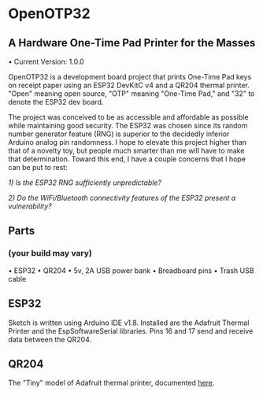 # OpenOTP32
## A Hardware One-Time Pad Printer for the Masses

• Current Version: 1.0.0

OpenOTP32 is a development board project that prints One-Time Pad keys on receipt paper using an ESP32 DevKitC v4 and a QR204 thermal printer. "Open" meaning open source, "OTP" meaning "One-Time Pad," and "32" to denote the ESP32 dev board.

The project was conceived to be as accessible and affordable as possible while maintaining good security.
The ESP32 was chosen since its random number generator feature (RNG) is superior to the decidedly inferior Arduino analog pin randomness.
I hope to elevate this project higher than that of a novelty toy, but people much smarter than me will have to make that determination. Toward this end, I have a couple concerns that I hope can be put to rest:

*1) Is the ESP32 RNG sufficiently unpredictable?*

*2) Do the WiFi/Bluetooth connectivity features of the ESP32 present a vulnerability?*


## Parts
### (your build may vary)
• ESP32
• QR204
• 5v, 2A USB power bank
• Breadboard pins
• Trash USB cable

## ESP32
Sketch is written using Arduino IDE v1.8.
Installed are the Adafruit Thermal Printer and the EspSoftwareSerial libraries.
Pins 16 and 17 send and receive data between the QR204.

## QR204
The "Tiny" model of Adafruit thermal printer, documented [here](https://cdn-learn.adafruit.com/downloads/pdf/mini-thermal-receipt-printer.pdf).
